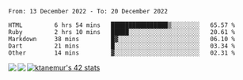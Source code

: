 <!--START_SECTION:waka-->

```text
From: 13 December 2022 - To: 20 December 2022

HTML         6 hrs 54 mins   ████████████████▒░░░░░░░░   65.57 %
Ruby         2 hrs 10 mins   █████░░░░░░░░░░░░░░░░░░░░   20.61 %
Markdown     38 mins         █▓░░░░░░░░░░░░░░░░░░░░░░░   06.10 %
Dart         21 mins         █░░░░░░░░░░░░░░░░░░░░░░░░   03.34 %
Other        14 mins         ▓░░░░░░░░░░░░░░░░░░░░░░░░   02.31 %
```

<!--END_SECTION:waka-->
<a href="https://github.com/anuraghazra/github-readme-stats">
  <img align="left" src="https://github-readme-stats.vercel.app/api?username=Tanesan&count_private=true&show_icons=true" />
<img align="left" src="https://github-readme-stats.vercel.app/api/top-langs/?username=Tanesan" />
</a>

[![ktanemur's 42 stats](https://badge42.vercel.app/api/v2/cl1wslf6s002109l771rng2w8/stats?cursusId=21&coalitionId=62)](https://github.com/JaeSeoKim/badge42)
